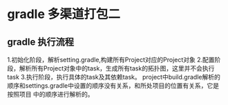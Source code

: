 # gradle 多渠道打包二

## gradle 执行流程
1.初始化阶段，解析setting.gradle,构建所有Project对应的Project对象
2.配置阶段，解析所有Project对象中的task，生成所有task的拓扑图，这里并不会执行task
3.执行阶段，执行具体的task及其依赖task。
project中build.gradle解析的顺序和settings.gradle中设置的顺序没有关系，和所处项目的位置有关系，它是按照项目
中的顺序进行解析的。

##  



























